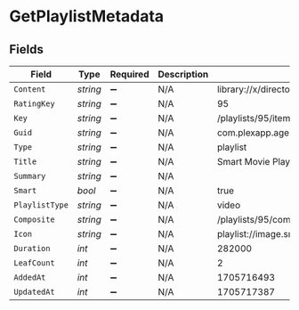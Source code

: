 # GetPlaylistMetadata


## Fields

| Field                                                                                                                         | Type                                                                                                                          | Required                                                                                                                      | Description                                                                                                                   | Example                                                                                                                       |
| ----------------------------------------------------------------------------------------------------------------------------- | ----------------------------------------------------------------------------------------------------------------------------- | ----------------------------------------------------------------------------------------------------------------------------- | ----------------------------------------------------------------------------------------------------------------------------- | ----------------------------------------------------------------------------------------------------------------------------- |
| `Content`                                                                                                                     | *string*                                                                                                                      | :heavy_minus_sign:                                                                                                            | N/A                                                                                                                           | library://x/directory/%2Flibrary%2Fsections%2F1%2Fall%3Ftype%3D1%26push%3D1%26title%3D2%26or%3D1%26title%3DSerenity%26pop%3D1 |
| `RatingKey`                                                                                                                   | *string*                                                                                                                      | :heavy_minus_sign:                                                                                                            | N/A                                                                                                                           | 95                                                                                                                            |
| `Key`                                                                                                                         | *string*                                                                                                                      | :heavy_minus_sign:                                                                                                            | N/A                                                                                                                           | /playlists/95/items                                                                                                           |
| `Guid`                                                                                                                        | *string*                                                                                                                      | :heavy_minus_sign:                                                                                                            | N/A                                                                                                                           | com.plexapp.agents.none://87425529-380f-44b8-a689-9a0537e7ec91                                                                |
| `Type`                                                                                                                        | *string*                                                                                                                      | :heavy_minus_sign:                                                                                                            | N/A                                                                                                                           | playlist                                                                                                                      |
| `Title`                                                                                                                       | *string*                                                                                                                      | :heavy_minus_sign:                                                                                                            | N/A                                                                                                                           | Smart Movie Playlist                                                                                                          |
| `Summary`                                                                                                                     | *string*                                                                                                                      | :heavy_minus_sign:                                                                                                            | N/A                                                                                                                           |                                                                                                                               |
| `Smart`                                                                                                                       | *bool*                                                                                                                        | :heavy_minus_sign:                                                                                                            | N/A                                                                                                                           | true                                                                                                                          |
| `PlaylistType`                                                                                                                | *string*                                                                                                                      | :heavy_minus_sign:                                                                                                            | N/A                                                                                                                           | video                                                                                                                         |
| `Composite`                                                                                                                   | *string*                                                                                                                      | :heavy_minus_sign:                                                                                                            | N/A                                                                                                                           | /playlists/95/composite/1705717387                                                                                            |
| `Icon`                                                                                                                        | *string*                                                                                                                      | :heavy_minus_sign:                                                                                                            | N/A                                                                                                                           | playlist://image.smart                                                                                                        |
| `Duration`                                                                                                                    | *int*                                                                                                                         | :heavy_minus_sign:                                                                                                            | N/A                                                                                                                           | 282000                                                                                                                        |
| `LeafCount`                                                                                                                   | *int*                                                                                                                         | :heavy_minus_sign:                                                                                                            | N/A                                                                                                                           | 2                                                                                                                             |
| `AddedAt`                                                                                                                     | *int*                                                                                                                         | :heavy_minus_sign:                                                                                                            | N/A                                                                                                                           | 1705716493                                                                                                                    |
| `UpdatedAt`                                                                                                                   | *int*                                                                                                                         | :heavy_minus_sign:                                                                                                            | N/A                                                                                                                           | 1705717387                                                                                                                    |